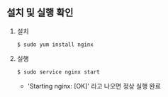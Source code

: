 ## 설치 및 실행 확인
1. 설치
    ~~~console
    $ sudo yum install nginx
    ~~~

2. 실행
    ~~~console
    $ sudo service nginx start
    ~~~
    - 'Starting nginx: [OK]' 라고 나오면 정상 실행 완료


